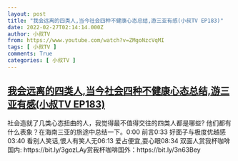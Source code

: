 ```yaml
---
layout: post
title: "我会远离的四类人,当今社会四种不健康心态总结,游三亚有感(小叔TV EP183)"
date: 2022-02-27T02:14:14.000Z
author: 小叔TV
from: https://www.youtube.com/watch?v=ZMgoNzcVqMI
tags: [ 小叔TV ]
comments: True
categories: [ 小叔TV ]
---
```

<!--1645928054000-->
[我会远离的四类人,当今社会四种不健康心态总结,游三亚有感(小叔TV EP183)](https://www.youtube.com/watch?v=ZMgoNzcVqMI)
------

<div>
社会造就了几类心态扭曲的人，我觉得最不值得交往的四类人都是哪些? 他们都有什么表象？在海南三亚的旅途中总结一下。0:00 前言0:33 好面子与极度优越感03:40 看别人笑话,恨人有笑人无06:13 爱占便宜,耍心眼08:34 双面人赏我杯咖啡国内: https://bit.ly/3gozLAy赏我杯咖啡国外：https://bit.ly/3n63Bey
</div>
